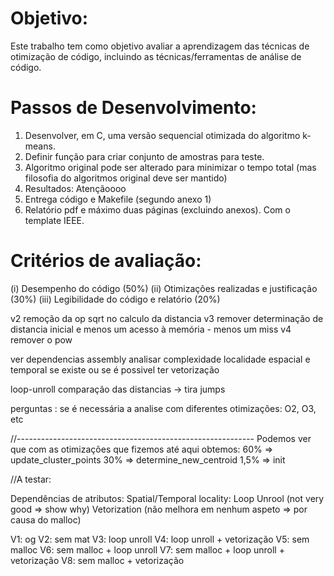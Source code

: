 # Objetivo:

Este trabalho tem como objetivo avaliar a aprendizagem das técnicas de otimização de código, incluindo as técnicas/ferramentas de análise de código.

# Passos de Desenvolvimento:

1. Desenvolver, em C, uma versão sequencial otimizada do algoritmo k-means.
2. Definir função para criar conjunto de amostras para teste.
3. Algoritmo original pode ser alterado para minimizar o tempo total (mas filosofia do algoritmos original deve ser mantido)
4. Resultados: Atençãoooo
5. Entrega código e Makefile (segundo anexo 1)
6. Relatório pdf e máximo duas páginas (excluindo anexos). Com o template IEEE.

# Critérios de avaliação:

(i) Desempenho do código (50%)
(ii) Otimizações realizadas e justificação (30%)
(iii) Legibilidade do código e relatório (20%)

v2 remoção da op sqrt no calculo da distancia
v3 remover determinação de distancia inicial e menos um acesso à memória - menos um miss
v4 remover o pow

ver dependencias assembly
analisar complexidade
localidade espacial e temporal se existe ou se é possivel ter
vetorização

loop-unroll comparação das distancias -> tira jumps

perguntas : se é necessária a analise com diferentes otimizações: O2, O3, etc

//-----------------------------------------------------------
Podemos ver que com as otimizações que fizemos até aqui obtemos:
60% => update_cluster_points
30% => determine_new_centroid
1,5% => init

//A testar:

Dependências de atributos:
Spatial/Temporal locality:
Loop Unrool (not very good => show why)
Vetorization (não melhora em nenhum aspeto => por causa do malloc)

V1: og
V2: sem mat
V3: loop unroll
V4: loop unroll + vetorização
V5: sem malloc
V6: sem malloc + loop unroll
V7: sem malloc + loop unroll + vetorização
V8: sem malloc + vetorização
